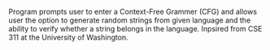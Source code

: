 Program prompts user to enter a Context-Free Grammer (CFG) and allows user the option to generate random strings from given language and the ability to verify whether a string belongs in the language. Inpsired from CSE 311 at the University of Washington.
